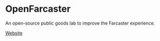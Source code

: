 # OpenFarcaster

An open-source public goods lab to improve the Farcaster experience.

[Website](https://openfarcaster.com/)
